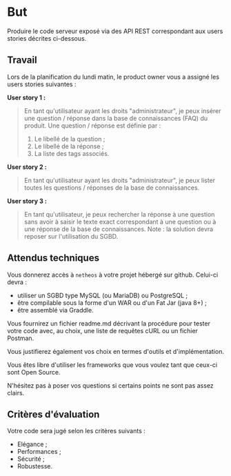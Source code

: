 But
===
Produire le code serveur exposé via des API REST correspondant aux users stories décrites ci-dessous. 

Travail
-------
Lors de la planification du lundi matin, le product owner vous a assigné les users stories suivantes :

**User story 1 :**
> En tant qu'utilisateur ayant les droits "administrateur", je peux insérer une question / réponse dans la base de connaissances (FAQ) du produit. Une question / réponse est définie par :
> 1. Le libellé de la question ;
> 0. Le libellé de la réponse ;
> 0. La liste des tags associés.

**User story 2 :**
> En tant qu'utilisateur ayant les droits "administrateur", je peux lister toutes les questions / réponses de la base de connaissances.

**User story 3 :**
> En tant qu'utilisateur, je peux rechercher la réponse à une question sans avoir à saisir le texte exact correspondant à une question ou à une réponse de la base de connaissances. Note : la solution devra reposer sur l'utilisation du SGBD.

Attendus techniques
-------------------
Vous donnerez accès à `netheos` à votre projet hébergé sur github. Celui-ci devra :
* utiliser un SGBD type MySQL (ou MariaDB) ou PostgreSQL ;
* être compilable sous la forme d'un WAR ou d'un Fat Jar (java 8+) ;
* être assemblé via Graddle.

Vous fournirez un fichier readme.md décrivant la procédure pour tester votre code avec, au choix, une liste de requêtes cURL ou un fichier Postman.

Vous justifierez également vos choix en termes d'outils et d'implémentation.

Vous êtes libre d'utiliser les frameworks que vous voulez tant que ceux-ci sont Open Source.

N'hésitez pas à poser vos questions si certains points ne sont pas assez clairs.

Critères d'évaluation
-------------------
Votre code sera jugé selon les critères suivants :
- Elégance ;
- Performances ;
- Sécurité ;
- Robustesse.
